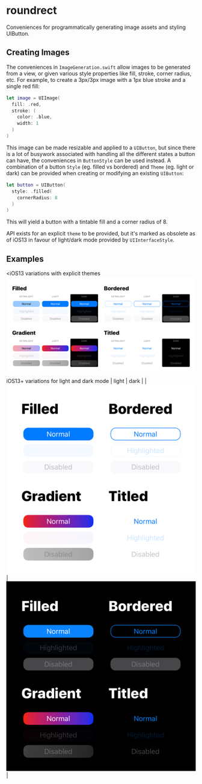 # roundrect

Conveniences for programmatically generating image assets and styling UIButton.

## Creating Images
The conveniences in `ImageGeneration.swift`  allow images to be generated from a view, or given various style properties like fill, stroke, corner radius, etc. For example, to create a 3px/3px image with a 1px blue stroke and a single red fill:
```swift
let image = UIImage(
  fill: .red,
  stroke: (
    color: .blue, 
    width: 1
  )
)
```
This image can be made resizable and applied to a `UIButton`, but since there is a lot of busywork associated with handling all the different states a button can have, the conveniences in `ButtonStyle` can be used instead. A combination of a button `Style` (eg. filled vs bordered) and `Theme` (eg. light or dark) can be provided when creating or modifying an existing `UIButton`:
```swift
let button = UIButton(
  style: .filled(
    cornerRadius: 8
  )
)
```
This will yield a button with a tintable fill and a corner radius of 8.

API exists for an explicit `theme` to be provided, but it's marked as obsolete as of iOS13 in favour of light/dark mode provided by `UIInterfaceStyle`.

## Examples

<iOS13 variations with explicit themes
![](sample.png)

iOS13+ variations for light and dark mode
| light | dark |
| ![](sample-light.png) | ![](sample-dark.png) | 
